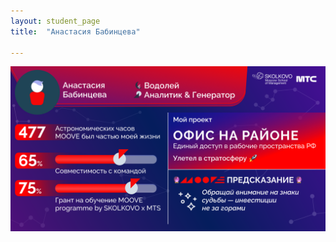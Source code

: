 ```yaml
---
layout: student_page
title:  "Анастасия Бабинцева"

---
```

<img class="img-fluid" src="/img/posts/Анастасия Бабинцева.png" alt="moove-2">
